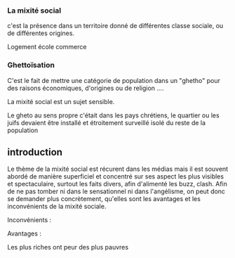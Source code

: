 
### La mixité social 
c'est la présence dans un territoire donné de différentes classe sociale, ou de différentes origines.

Logement école commerce 

### Ghettoïsation
C'est le fait de mettre une catégorie de population dans un "ghetho" pour des raisons économiques, d'origines ou de religion .... 

La mixité social est un sujet sensible. 

Le gheto au sens propre c'était dans les pays chrétiens, le quartier ou les juifs devaient être installé et étroitement surveillé isolé du reste de la population 


## introduction 

Le thème de la mixité social est récurent dans les médias mais il est souvent abordé de manière superficiel et concentré sur ses aspect les plus visibles et spectaculaire, surtout les faits divers, afin d'alimenté les buzz, clash.
Afin de ne pas tomber ni dans le sensationnel ni dans l'angélisme, on peut donc se demander plus concrètement, qu'elles sont les avantages et les inconvénients de la mixité sociale. 

Inconvénients : 

Avantages : 

Les plus riches ont peur des plus pauvres 
